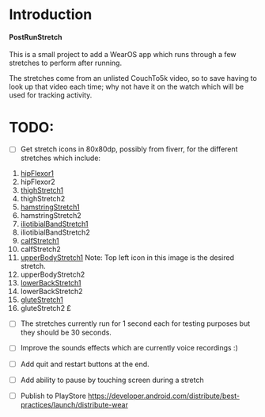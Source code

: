 # Introduction

#### PostRunStretch

This is a small project to add a WearOS app which runs through a few stretches to perform after running.

The stretches come from an unlisted CouchTo5k video, so to save having to look up that video each time; why not have it on the watch which will be used for tracking activity.

# TODO:

- [ ] Get stretch icons in 80x80dp, possibly from fiverr, for the different stretches which include:
1. [hipFlexor1](https://thumbs.dreamstime.com/b/man-doing-half-kneeling-hip-flexor-stretch-exercise-man-doing-half-kneeling-hip-flexor-stretch-exercise-flat-vector-illustration-220734795.jpg)
1. hipFlexor2
1. [thighStretch1](https://thumbs.dreamstime.com/z/standing-quadriceps-stretch-sport-exersice-silhouettes-woman-doing-exercise-workout-training-vector-illustration-standing-136707526.jpg)
1. thighStretch2
1. [hamstringStretch1](https://thumbs.dreamstime.com/b/basic-rgb-220571865.jpg)
1. hamstringStretch2
1. [iliotibialBandStretch1](https://i.ytimg.com/vi/GodaVDAhOYQ/maxresdefault.jpg)
1. iliotibialBandStretch2
1. [calfStretch1](https://media.istockphoto.com/vectors/-vector-id1147247749?k=20&m=1147247749&s=612x612&w=0&h=hpa5pn8rVQ1OmYfs0y-Ber_niiNQl351YFM8QPB4fZw=)
1. calfStretch2
1. [upperBodyStretch1](https://media.istockphoto.com/vectors/back-stretching-woman-doing-exercise-for-back-pain-vector-id1151521577?k=20&m=1151521577&s=612x612&w=0&h=MSeK3loPiIs_2SOqz-Fg_TDOKtMPL4--uuyPMSH79RA=) Note: Top left icon in this image is the desired stretch.
1. upperBodyStretch2
1. [lowerBackStretch1](https://previews.123rf.com/images/comotomo/comotomo1901/comotomo190100512/126198327-knee-to-chest-lower-back-stretch-sport-exersice-silhouettes-of-woman-doing-exercise-workout-training.jpg)
1. lowerBackStretch2
1. [gluteStretch1](https://c8.alamy.com/comp/JK15TY/runner-stretching-gluteus-maximus-muscles-knee-to-chest-buttocks-stretch-JK15TY.jpg)
1. gluteStretch2
  £
- [ ] The stretches currently run for 1 second each for testing purposes but they should be 30 seconds.
  
- [ ] Improve the sounds effects which are currently voice recordings :)

- [ ] Add quit and restart buttons at the end.

- [ ] Add ability to pause by touching screen during a stretch

- [ ] Publish to PlayStore https://developer.android.com/distribute/best-practices/launch/distribute-wear


